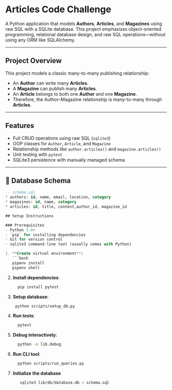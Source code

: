 # Articles Code Challenge

A Python application that models **Authors**, **Articles**, and **Magazines** using raw SQL with a SQLite database. This project emphasizes object-oriented programming, relational database design, and raw SQL operations—without using any ORM like SQLAlchemy.

---

## Project Overview

This project models a classic many-to-many publishing relationship:

- An **Author** can write many **Articles**.
- A **Magazine** can publish many **Articles**.
- An **Article** belongs to both one **Author** and one **Magazine**.
- Therefore, the Author–Magazine relationship is many-to-many through **Articles**.

---

## Features

- Full CRUD operations using raw SQL (`sqlite3`)
- OOP classes for `Author`, `Article`, and `Magazine`
- Relationship methods like `author.articles()` and `magazine.articles()`
- Unit testing with `pytest`
- SQLite3 persistence with manually managed schema

---

## 🧱 Database Schema

```sql
-- schema.sql
* authors: id, name, email, location, category
* magazines: id, name, category
* articles: id, title, content,author_id, magazine_id    

## Setup Instructions

### Prerequisites
- Python 3.8+
- `pip` for installing dependencies
- Git for version control
- sqlite3 command-line tool (usually comes with Python)

1. **Create virtual environment**:
   ```bash
   pipenv install 
   pipenv shell 
   ```
2. **Install dependencies**:
   ```bash
     pip install pytest
     ```
3. **Setup database**:
    ```bash
     python scripts/setup_db.py
     ```
4. **Run tests**:
   ```bash
     pytest
     ```
5. **Debug interactively**:
   ```bash
     python -m lib.debug
     ```
6. **Run CLI tool**:
    ```bash
      python scripts/run_queries.py
      ```
7. **Initialize the database**
    ```bash
       sqlite3 lib/db/database.db < schema.sql
    ```